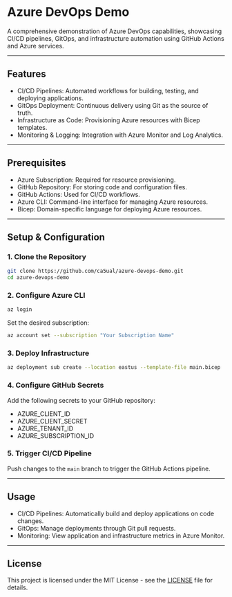# Azure DevOps Demo

A comprehensive demonstration of Azure DevOps capabilities, showcasing CI/CD pipelines, GitOps, and infrastructure automation using GitHub Actions and Azure services.

---

## Features

- CI/CD Pipelines: Automated workflows for building, testing, and deploying applications.
- GitOps Deployment: Continuous delivery using Git as the source of truth.
- Infrastructure as Code: Provisioning Azure resources with Bicep templates.
- Monitoring & Logging: Integration with Azure Monitor and Log Analytics.

---

## Prerequisites

- Azure Subscription: Required for resource provisioning.
- GitHub Repository: For storing code and configuration files.
- GitHub Actions: Used for CI/CD workflows.
- Azure CLI: Command-line interface for managing Azure resources.
- Bicep: Domain-specific language for deploying Azure resources.

---

## Setup & Configuration

### 1. Clone the Repository
```bash
git clone https://github.com/ca5ual/azure-devops-demo.git
cd azure-devops-demo
```

### 2. Configure Azure CLI
```bash
az login
```
Set the desired subscription:
```bash
az account set --subscription "Your Subscription Name"
```

### 3. Deploy Infrastructure
```bash
az deployment sub create --location eastus --template-file main.bicep
```

### 4. Configure GitHub Secrets
Add the following secrets to your GitHub repository:
- AZURE_CLIENT_ID
- AZURE_CLIENT_SECRET
- AZURE_TENANT_ID
- AZURE_SUBSCRIPTION_ID

### 5. Trigger CI/CD Pipeline
Push changes to the `main` branch to trigger the GitHub Actions pipeline.

---

## Usage

- CI/CD Pipelines: Automatically build and deploy applications on code changes.
- GitOps: Manage deployments through Git pull requests.
- Monitoring: View application and infrastructure metrics in Azure Monitor.

---

## License

This project is licensed under the MIT License - see the [LICENSE](LICENSE) file for details.

